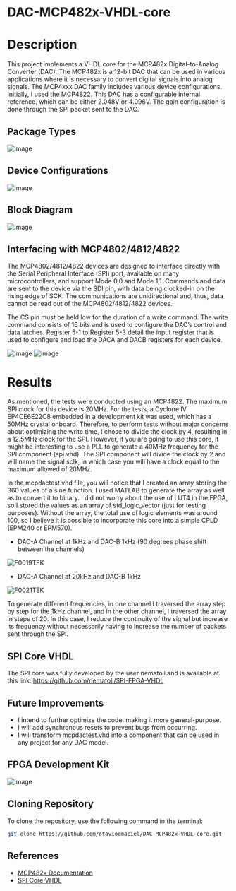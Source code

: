 # DAC-MCP482x-VHDL-core

# Description
This project implements a VHDL core for the MCP482x Digital-to-Analog Converter (DAC). The MCP482x is a 12-bit DAC that can be used in various applications where it is necessary to convert digital signals into analog signals. The MCP4xxx DAC family includes various device configurations. Initially, I used the MCP4822. This DAC has a configurable internal reference, which can be either 2.048V or 4.096V. The gain configuration is done through the SPI packet sent to the DAC.

## Package Types

![image](https://github.com/otaviocmaciel/DAC-MCP482x-VHDL-core/assets/93693421/8c0adf6e-27fd-4025-b1e6-32b4dd180e3e)

## Device Configurations

![image](https://github.com/otaviocmaciel/DAC-MCP482x-VHDL-core/assets/93693421/0ca4b8a5-452b-46b2-a752-d8c086b3159e)

## Block Diagram

![image](https://github.com/otaviocmaciel/DAC-MCP482x-VHDL-core/assets/93693421/48a41e25-2c3b-4c11-bcb6-29ea5089c680)

## Interfacing with MCP4802/4812/4822

The MCP4802/4812/4822 devices are designed to interface directly with the Serial Peripheral Interface (SPI) port, available on many microcontrollers, and support Mode 0,0 and Mode 1,1. Commands and data are sent to the device via the SDI pin, with data being clocked-in on the rising edge of SCK. The communications are unidirectional and, thus, data cannot be read out of the MCP4802/4812/4822 devices.

The CS pin must be held low for the duration of a write command. The write command consists of 16 bits and is used to configure the DAC’s control and data latches. Register 5-1 to Register 5-3 detail the input register that is used to configure and load the DACA and DACB registers for each device.

![image](https://github.com/otaviocmaciel/DAC-MCP482x-VHDL-core/assets/93693421/039b77db-fb1e-4902-8b5a-2dff9fe0c195)
![image](https://github.com/otaviocmaciel/DAC-MCP482x-VHDL-core/assets/93693421/c31e0c8c-61ac-444c-8dc2-3e9b7d5eb75d)

# Results
As mentioned, the tests were conducted using an MCP4822. The maximum SPI clock for this device is 20MHz. For the tests, a Cyclone IV EP4CE6E22C8 embedded in a development kit was used, which has a 50MHz crystal onboard. Therefore, to perform tests without major concerns about optimizing the write time, I chose to divide the clock by 4, resulting in a 12.5MHz clock for the SPI. However, if you are going to use this core, it might be interesting to use a PLL to generate a 40MHz frequency for the SPI component (spi.vhd). The SPI component will divide the clock by 2 and will name the signal sclk, in which case you will have a clock equal to the maximum allowed of 20MHz.

In the mcpdactest.vhd file, you will notice that I created an array storing the 360 values of a sine function. I used MATLAB to generate the array as well as to convert it to binary. I did not worry about the use of LUT4 in the FPGA, so I stored the values as an array of std_logic_vector (just for testing purposes). Without the array, the total use of logic elements was around 100, so I believe it is possible to incorporate this core into a simple CPLD (EPM240 or EPM570).

* DAC-A Channel at 1kHz and DAC-B 1kHz (90 degrees phase shift between the channels)

![F0019TEK](https://github.com/otaviocmaciel/DAC-MCP482x-VHDL-core/assets/93693421/f437e005-932b-4b58-967c-ac644f371e15)

* DAC-A Channel at 20kHz and DAC-B 1kHz

![F0021TEK](https://github.com/otaviocmaciel/DAC-MCP482x-VHDL-core/assets/93693421/1031b170-0775-4492-a976-10f079ca990b)

To generate different frequencies, in one channel I traversed the array step by step for the 1kHz channel, and in the other channel, I traversed the array in steps of 20. In this case, I reduce the continuity of the signal but increase its frequency without necessarily having to increase the number of packets sent through the SPI.

## SPI Core VHDL
The SPI core was fully developed by the user nematoli and is available at this link: https://github.com/nematoli/SPI-FPGA-VHDL

## Future Improvements
* I intend to further optimize the code, making it more general-purpose. 
* I will add synchronous resets to prevent bugs from occurring.
* I will transform mcpdactest.vhd into a component that can be used in any project for any DAC model.

## FPGA Development Kit
![image](https://github.com/otaviocmaciel/DAC-MCP482x-VHDL-core/assets/93693421/1947d1e2-4602-40d2-8954-970e222e4a99)

## Cloning Repository
To clone the repository, use the following command in the terminal:
```bash
git clone https://github.com/otaviocmaciel/DAC-MCP482x-VHDL-core.git
```
## References
- [MCP482x Documentation](http://ww1.microchip.com/downloads/en/DeviceDoc/20002249B.pdf)
- [SPI Core VHDL](https://github.com/nematoli/SPI-FPGA-VHDL)

